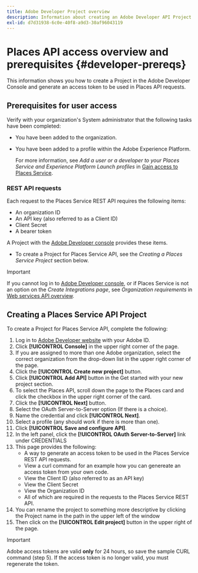 ```yaml
---
title: Adobe Developer Project overview
description: Information about creating an Adobe Developer API Project.
exl-id: d7d31938-6c0e-40f8-a9d3-30af96043119
---
```

# Places API access overview and prerequisites {#developer-prereqs}

This information shows you how to create a Project in the Adobe Developer Console and generate an access token to be used in Places API requests.

## Prerequisites for user access

Verify with your organization's System administrator that the following tasks have been completed:

* You have been added to the organization. 
* You have been added to a profile within the Adobe Experience Platform. 

  For more information, see *Add a user or a developer to your Places Service and Experience Platform Launch profiles* in [Gain access to Places Service](/help/places-gain-access.md).

### REST API requests

Each request to the Places Service REST API requires the following items:

* An organization ID
* An API key (also referred to as a Client ID)
* Client Secret
* A bearer token

A Project with the [Adobe Developer console](https://developer.adobe.com/console) provides these items.

* To create a Project for Places Service API, see the *Creating a Places Service Project* section below.

>[!IMPORTANT]
>
>If you cannot log in to [Adobe Developer console](https://developer.adobe.com/console), or if Places Service is not an option on the *Create Integrations page*, see *Organization requirements* in [Web services API overview](/help/web-service-api/places-web-services.md).

## Creating a Places Service API Project

To create a Project for Places Service API, complete the following:

1. Log in to [Adobe Developer website](https://developer.adobe.com) with your Adobe ID.
2. Click **[!UICONTROL Console]** in the upper right corner of the page.
3. If you are assigned to more than one Adobe organization, select the correct organization from the drop-down list in the upper right corner of the page.
4. Click the **[!UICONTROL Create new project]** button.
5. Click **[!UICONTROL Add API]** button in the Get started with your new project section.
6. To select the Places API, scroll down the page to the Places card and click the checkbox in the upper right corner of the card.
7. Click the **[!UICONTROL Next]** button.
8. Select the OAuth Server-to-Server option (If there is a choice).
9. Name the credential and click **[!UICONTROL Next]**.
10. Select a profile (any should work if there is more than one).
11. Click **[!UICONTROL Save and configure API]**.
12. In the left panel, click the **[!UICONTROL OAuth Server-to-Server]** link under CREDENTIALS
13. This page provides the following:
    * A way to generate an access token to be used in the Places Service REST API requests.
    * View a curl command for an example how you can genereate an access token from your own code.
    * View the Client ID (also referred to as an API key)
    * View the Client Secret
    * View the Organization ID
    * All of which are required in the requests to the Places Service REST API.
14. You can rename the project to something more descriptive by clicking the Project name in the path in the upper left of the window
15. Then click on the **[!UICONTROL Edit project]** button in the upper right of the page.

>[!IMPORTANT]
>
>Adobe access tokens are valid **only** for 24 hours, so save the sample CURL command (step 5). If the access token is no longer valid, you must regenerate the token.
